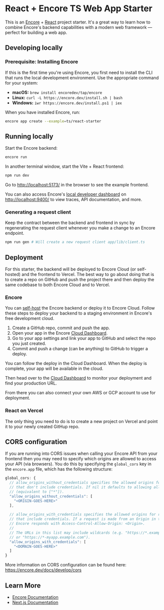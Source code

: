 # React + Encore TS Web App Starter

This is an [Encore](https://encore.dev/) + [React](https://react.dev/) project starter. It's a great way to learn how to combine Encore's backend 
capabilities with a modern web framework — perfect for building a web app.

## Developing locally

### Prerequisite: Installing Encore

If this is the first time you're using Encore, you first need to install the CLI that runs the local development
environment. Use the appropriate command for your system:

- **macOS:** `brew install encoredev/tap/encore`
- **Linux:** `curl -L https://encore.dev/install.sh | bash`
- **Windows:** `iwr https://encore.dev/install.ps1 | iex`

When you have installed Encore, run:

```bash
encore app create --example=ts/react-starter
```

## Running locally

Start the Encore backend:
```bash
encore run
```

In another terminal window, start the Vite + React frontend:
```bash
npm run dev
```

Go to <http://localhost:5173/> in the browser to see the example frontend.

You can also access Encore's [local developer dashboard](https://encore.dev/docs/observability/dev-dash) on <http://localhost:9400/> to view traces, API documentation, and more.

### Generating a request client

Keep the contract between the backend and frontend in sync by regenerating the request client whenever you make a change
to an Encore endpoint.

```bash
npm run gen # Will create a new request client app/lib/client.ts
```

## Deployment

For this starter, the backend will be deployed to Encore Cloud (or self-hosted) and the frontend to Vercel. The best way to go about doing that is to create a repo on GitHub and push the project there and then deploy the same codebase to both Encore Cloud and to Vercel.

### Encore

You can [self-host](https://encore.dev/docs/self-host/docker-build) the Encore backend or deploy it to Encore Cloud. Follow these steps to deploy your backend to a staging environment in Encore's free development cloud.

1. Create a GitHub repo, commit and push the app.
2. Open your app in the Encore [Cloud Dashboard](https://app.encore.dev).
3. Go to your app settings and link your app to GitHub and select the repo you just created.
4. Commit and push a change (can be anything) to GitHub to trigger a deploy.

You can follow the deploy in the Cloud Dashboard. When the deploy is complete, your app will be available in the cloud.

Then head over to the [Cloud Dashboard](https://app.encore.dev) to monitor your deployment and find your production URL.

From there you can also connect your own AWS or GCP account to use for deployment.

### React on Vercel

The only thing you need to do is to create a new project on Vercel and point it to your newly created GitHup repo.

## CORS configuration

If you are running into CORS issues when calling your Encore API from your frontend then you may need to specify which
origins are allowed to access your API (via browsers). You do this by specifying the `global_cors` key in the `encore.app`
file, which has the following structure:

```js
global_cors: {
  // allow_origins_without_credentials specifies the allowed origins for requests
  // that don't include credentials. If nil it defaults to allowing all domains
  // (equivalent to ["*"]).
  "allow_origins_without_credentials": [
    "<ORIGIN-GOES-HERE>"
  ],
        
  // allow_origins_with_credentials specifies the allowed origins for requests
  // that include credentials. If a request is made from an Origin in this list
  // Encore responds with Access-Control-Allow-Origin: <Origin>.
  //
  // The URLs in this list may include wildcards (e.g. "https://*.example.com"
  // or "https://*-myapp.example.com").
  "allow_origins_with_credentials": [
    "<DOMAIN-GOES-HERE>"
  ]
}
```

More information on CORS configuration can be found here: https://encore.dev/docs/develop/cors

## Learn More

- [Encore Documentation](https://encore.dev/docs)
- [Next.js Documentation](https://nextjs.org/docs)
